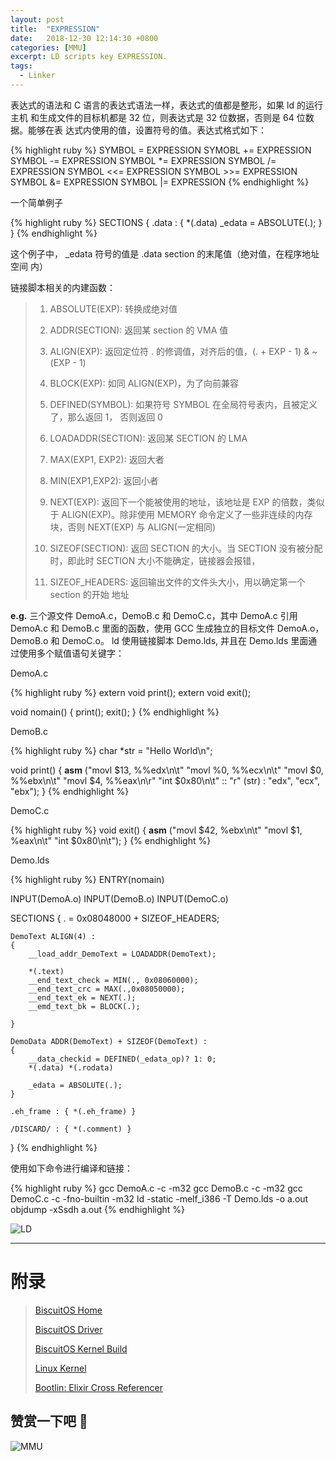 ```yaml
---
layout: post
title:  "EXPRESSION"
date:   2018-12-30 12:14:30 +0800
categories: [MMU]
excerpt: LD scripts key EXPRESSION.
tags:
  - Linker
---
```


表达式的语法和 C 语言的表达式语法一样，表达式的值都是整形，如果 ld 的运行主机
和生成文件的目标机都是 32 位，则表达式是 32 位数据，否则是 64 位数据。能够在表
达式内使用的值，设置符号的值。表达式格式如下：

{% highlight ruby %}
SYMBOL = EXPRESSION
SYMOBL += EXPRESSION
SYMBOL -= EXPRESSION
SYMBOL *= EXPRESSION
SYMBOL /= EXPRESSION
SYMBOL <<= EXPRESSION
SYMBOL >>= EXPRESSION
SYMBOL &= EXPRESSION
SYMBOL |= EXPRESSION
{% endhighlight %}

一个简单例子

{% highlight ruby %}
SECTIONS
{
    .data : { *(.data) _edata = ABSOLUTE(.); }
}
{% endhighlight %}

这个例子中， _edata 符号的值是 .data section 的末尾值（绝对值，在程序地址空间
内）

链接脚本相关的内建函数：

> 1. ABSOLUTE(EXP): 转换成绝对值
>
> 2. ADDR(SECTION): 返回某 section 的 VMA 值
>
> 3. ALIGN(EXP): 返回定位符 . 的修调值，对齐后的值，(. + EXP - 1) & ~(EXP - 1)
>
> 4. BLOCK(EXP): 如同 ALIGN(EXP)，为了向前兼容
>
> 5. DEFINED(SYMBOL): 如果符号 SYMBOL 在全局符号表内，且被定义了，那么返回 1，
>    否则返回 0
> 6. LOADADDR(SECTION): 返回某 SECTION 的 LMA
>
> 7. MAX(EXP1, EXP2): 返回大者
>
> 8. MIN(EXP1,EXP2): 返回小者
>
> 9. NEXT(EXP): 返回下一个能被使用的地址，该地址是 EXP 的倍数，类似于
>    ALIGN(EXP)。除非使用 MEMORY 命令定义了一些非连续的内存块，否则 NEXT(EXP)
>    与 ALIGN(一定相同)
>
> 10. SIZEOF(SECTION): 返回 SECTION 的大小。当 SECTION 没有被分配时，即此时
>     SECTION 大小不能确定，链接器会报错，
>
> 11. SIZEOF_HEADERS: 返回输出文件的文件头大小，用以确定第一个 section 的开始
>     地址

**e.g.** 三个源文件 DemoA.c，DemoB.c 和 DemoC.c，其中 DemoA.c 引用 DemoA.c 和
DemoB.c 里面的函数，使用 GCC 生成独立的目标文件 DemoA.o，DemoB.o 和 DemoC.o。
ld 使用链接脚本 Demo.lds, 并且在 Demo.lds 里面通过使用多个赋值语句关键字：

DemoA.c

{% highlight ruby %}
extern void print();
extern void exit();

void nomain()
{
    print();
    exit();
}
{% endhighlight %}

DemoB.c

{% highlight ruby %}
char *str = "Hello World\n";

void print()
{
    __asm__ ("movl $13, %%edx\n\t"
             "movl %0, %%ecx\n\t"
             "movl $0, %%ebx\n\t"
             "movl $4, %%eax\n\r"
             "int $0x80\n\t"
             :: "r" (str) : "edx", "ecx", "ebx");
}
{% endhighlight %}

DemoC.c

{% highlight ruby %}
void exit()
{
    __asm__ ("movl $42, %ebx\n\t"
             "movl $1, %eax\n\t"
             "int $0x80\n\t");
}
{% endhighlight %}

Demo.lds

{% highlight ruby %}
ENTRY(nomain)

INPUT(DemoA.o)
INPUT(DemoB.o)
INPUT(DemoC.o)

SECTIONS
{
    . = 0x08048000 + SIZEOF_HEADERS;

    DemoText ALIGN(4) :
    {
        __load_addr_DemoText = LOADADDR(DemoText);

        *(.text)
        __end_text_check = MIN(., 0x08060000);
        __end_text_crc = MAX(.,0x08050000);
        __end_text_ek = NEXT(.);
        __emd_text_bk = BLOCK(.);

    }

    DemoData ADDR(DemoText) + SIZEOF(DemoText) :
    {
        __data_checkid = DEFINED(_edata_op)? 1: 0;
        *(.data) *(.rodata)

        _edata = ABSOLUTE(.);
    }

    .eh_frame : { *(.eh_frame) }

    /DISCARD/ : { *(.comment) }
}
{% endhighlight %}

使用如下命令进行编译和链接：

{% highlight ruby %}
gcc DemoA.c -c -m32
gcc DemoB.c -c -m32
gcc DemoC.c -c -fno-builtin -m32
ld -static -melf_i386 -T Demo.lds -o a.out
objdump -xSsdh a.out
{% endhighlight %}

![LD](https://gitee.com/BiscuitOS_team/PictureSet/raw/Gitee/BiscuitOS/kernel/MMU000523.png)

-----------------------------------------------

# <span id="附录">附录</span>

> [BiscuitOS Home](https://biscuitos.github.io/)
>
> [BiscuitOS Driver](https://biscuitos.github.io/blog/BiscuitOS_Catalogue/)
>
> [BiscuitOS Kernel Build](https://biscuitos.github.io/blog/Kernel_Build/)
>
> [Linux Kernel](https://www.kernel.org/)
>
> [Bootlin: Elixir Cross Referencer](https://elixir.bootlin.com/linux/latest/source)

## 赞赏一下吧 🙂

![MMU](https://gitee.com/BiscuitOS_team/PictureSet/raw/Gitee/BiscuitOS/kernel/HAB000036.jpg)
